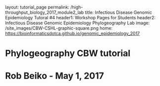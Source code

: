 layout: tutorial_page
permalink: /high-throughput_biology_2017_module2_lab
title: Infectious Disease Genomic Epidemiology Tutoral #4
header1: Workshop Pages for Students
header2: Infectious Disease Genomic Epidemiology Phylogeography Lab
image: /site_images/CBW-CSHL-graphic-square.png
home: https://bioinformaticsdotca.github.io/genomic_epidemiology_2017

# Phylogeography CBW tutorial
# Rob Beiko - May 1, 2017
